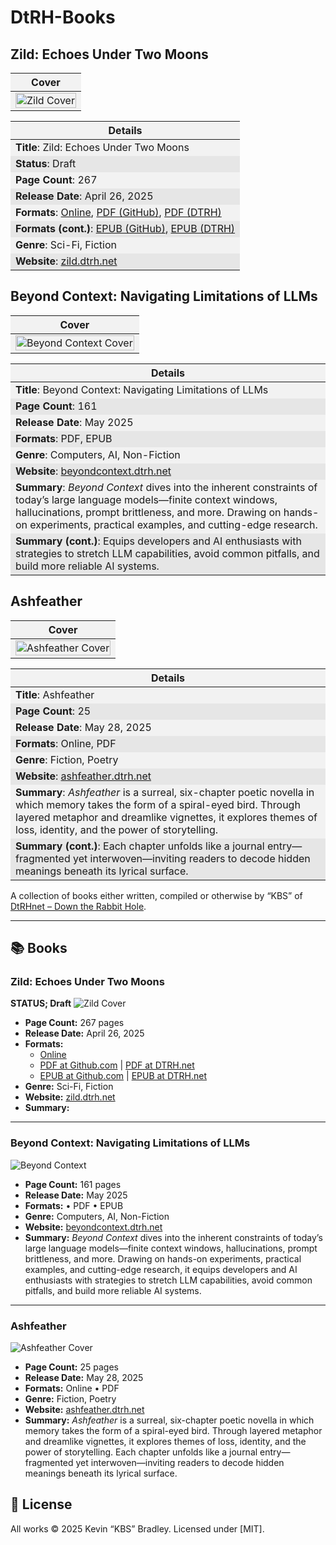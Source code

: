 # DtRH-Books

## Zild: Echoes Under Two Moons

| Cover |
|-------|
| <img src="Images/zild-cover.png" alt="Zild Cover" width="100%"/> |

| Details |
|---------|
| **Title**: Zild: Echoes Under Two Moons |
| **Status**: Draft |
| **Page Count**: 267 |
| **Release Date**: April 26, 2025 |
| **Formats**: [Online](https://zild.dtrh.net/Book), [PDF (GitHub)]( # ), [PDF (DTRH)]( # ) |
| **Formats (cont.)**: [EPUB (GitHub)]( # ), [EPUB (DTRH)]( # ) |
| **Genre**: Sci-Fi, Fiction |
| **Website**: [zild.dtrh.net](https://zild.dtrh.net) |

<style>
  table tr:nth-child(odd) { background-color: #f2f2f2; }
  table tr:nth-child(even) { background-color: #e6e6e6; }
</style>

## Beyond Context: Navigating Limitations of LLMs

| Cover |
|-------|
| <img src="Images/bc-cover.jpg" alt="Beyond Context Cover" width="100%"/> |

| Details |
|---------|
| **Title**: Beyond Context: Navigating Limitations of LLMs |
| **Page Count**: 161 |
| **Release Date**: May 2025 |
| **Formats**: PDF, EPUB |
| **Genre**: Computers, AI, Non-Fiction |
| **Website**: [beyondcontext.dtrh.net](https://beyondcontext.dtrh.net) |
| **Summary**: *Beyond Context* dives into the inherent constraints of today’s large language models—finite context windows, hallucinations, prompt brittleness, and more. Drawing on hands-on experiments, practical examples, and cutting-edge research. |
| **Summary (cont.)**: Equips developers and AI enthusiasts with strategies to stretch LLM capabilities, avoid common pitfalls, and build more reliable AI systems. |

<style>
  table tr:nth-child(odd) { background-color: #f2f2f2; }
  table tr:nth-child(even) { background-color: #e6e6e6; }
</style>

## Ashfeather

| Cover |
|-------|
| <img src="Images/af-cover.png" alt="Ashfeather Cover" width="100%"/> |

| Details |
|---------|
| **Title**: Ashfeather |
| **Page Count**: 25 |
| **Release Date**: May 28, 2025 |
| **Formats**: Online, PDF |
| **Genre**: Fiction, Poetry |
| **Website**: [ashfeather.dtrh.net](https://ashfeather.dtrh.net) |
| **Summary**: *Ashfeather* is a surreal, six-chapter poetic novella in which memory takes the form of a spiral-eyed bird. Through layered metaphor and dreamlike vignettes, it explores themes of loss, identity, and the power of storytelling. |
| **Summary (cont.)**: Each chapter unfolds like a journal entry—fragmented yet interwoven—inviting readers to decode hidden meanings beneath its lyrical surface. |

<style>
  table tr:nth-child(odd) { background-color: #f2f2f2; }
  table tr:nth-child(even) { background-color: #e6e6e6; }
</style>



A collection of books either written, compiled or otherwise by “KBS” of [DtRHnet – Down the Rabbit Hole](https://dtrh.net).

---

## 📚 Books

### Zild: Echoes Under Two Moons
**STATUS; Draft**
![Zild Cover](Images/zild-cover.png)

* **Page Count:** 267 pages
* **Release Date:** April 26, 2025
* **Formats:**
  - [Online](https://zild.dtrh.net/Book)
  - [PDF at Github.com]() | [PDF at DTRH.net]()
  - [EPUB at Github.com]() | [EPUB at DTRH.net]()
* **Genre:** Sci-Fi, Fiction
* **Website:** [zild.dtrh.net](https://zild.dtrh.net)
* **Summary:**

---

### Beyond Context: Navigating Limitations of LLMs

![Beyond Context](Images/bc-cover.jpg)

* **Page Count:** 161 pages
* **Release Date:** May 2025
* **Formats:** • PDF • EPUB
* **Genre:** Computers, AI, Non-Fiction
* **Website:** [beyondcontext.dtrh.net](https://beyondcontext.dtrh.net)
* **Summary:**
  *Beyond Context* dives into the inherent constraints of today’s large language models—finite context windows, hallucinations, prompt brittleness, and more. Drawing on hands-on experiments, practical examples, and cutting-edge research, it equips developers and AI enthusiasts with strategies to stretch LLM capabilities, avoid common pitfalls, and build more reliable AI systems.

---

### Ashfeather

![Ashfeather Cover](Images/af-cover.png)

* **Page Count:** 25 pages
* **Release Date:** May 28, 2025
* **Formats:** Online • PDF
* **Genre:** Fiction, Poetry
* **Website:** [ashfeather.dtrh.net](https://ashfeather.dtrh.net)
* **Summary:**
  *Ashfeather* is a surreal, six-chapter poetic novella in which memory takes the form of a spiral-eyed bird. Through layered metaphor and dreamlike vignettes, it explores themes of loss, identity, and the power of storytelling. Each chapter unfolds like a journal entry—fragmented yet interwoven—inviting readers to decode hidden meanings beneath its lyrical surface.


## 📝 License

All works © 2025 Kevin “KBS” Bradley. Licensed under \[MIT\].
